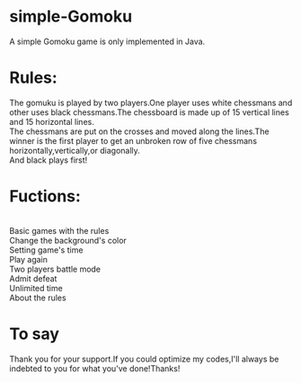 # simple-Gomoku
A simple Gomoku game is only implemented in Java.

# Rules:
The gomuku is played by two players.One player uses white chessmans and other uses black chessmans.The chessboard is made up of 15 vertical lines and 15 horizontal lines.</br>
The chessmans are put on the crosses and moved along the lines.The winner is the first player to get an unbroken row of five chessmans horizontally,vertically,or diagonally.
</br>And black plays first!

# Fuctions:
</br>Basic games with the rules
</br>Change the background's color
</br>Setting game's time
</br>Play again
</br>Two players battle mode
</br>Admit defeat
</br>Unlimited time
</br>About the rules

# To say
Thank you for your support.If you could optimize my codes,I'll always be indebted to you for what you've done!Thanks!
